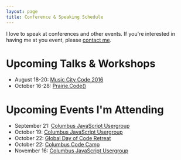 ```yaml
---
layout: page
title: Conference & Speaking Schedule
---
```


I love to speak at conferences and other events. If you're interested in having me at you event, please [contact me](mailto:guy@guyroyse.com).

# Upcoming Talks & Workshops

- August 18-20: [Music City Code 2016](http://localhost:4000/2016/07/16/music-city-code.html)
- October 16-28: [Prairie.Code()](http://prairiecode.amegala.com/)

# Upcoming Events I'm Attending

- September 21: [Columbus JavaScript Usergroup](http://cbusjs.github.io/09-21-2016/cooking-wth-gas.html)
- October 19: [Columbus JavaScript Usergroup](http://cbusjs.github.io)
- October 22: [Global Day of Code Retreat](http://globalday.coderetreat.org/)
- October 22: [Columbus Code Camp](http://columbuscodecamp.com/)
- November 16: [Columbus JavaScript Usergroup](http://cbusjs.github.io)

